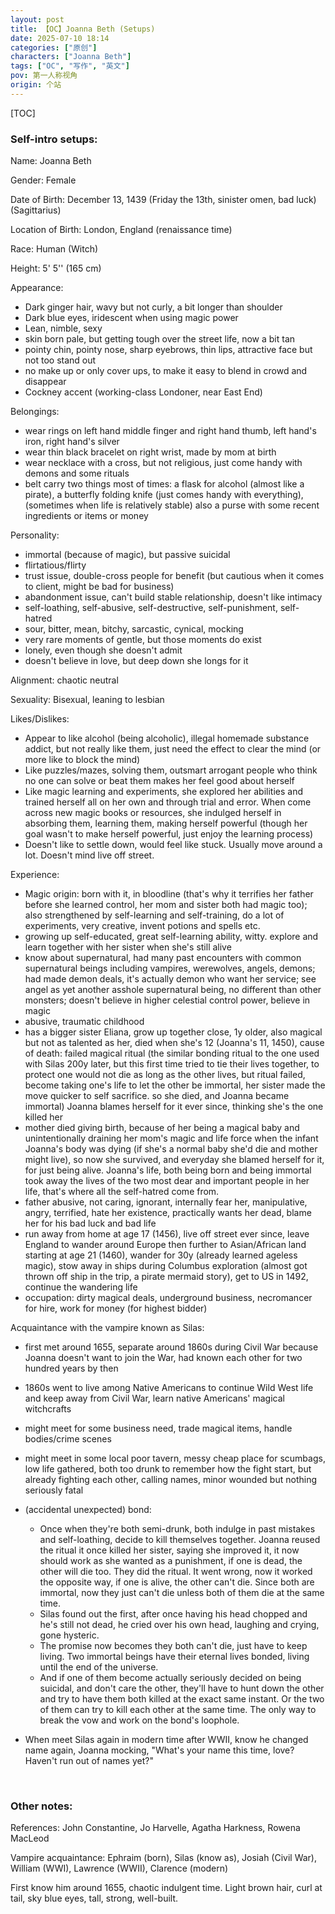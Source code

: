 ```yaml
---
layout: post
title: 【OC】Joanna Beth (Setups)
date: 2025-07-10 18:14
categories: ["原创"]
characters: ["Joanna Beth"]
tags: ["OC", "写作", "英文"]
pov: 第一人称视角
origin: 个站
---
```



[TOC]

### Self-intro setups:

Name: Joanna Beth

Gender: Female

Date of Birth: December 13, 1439 (Friday the 13th, sinister omen, bad luck) (Sagittarius)

Location of Birth: London, England (renaissance time)

Race: Human (Witch)

Height: 5' 5'' (165 cm)

Appearance:

- Dark ginger hair, wavy but not curly, a bit longer than shoulder
- Dark blue eyes, iridescent when using magic power
- Lean, nimble, sexy
- skin born pale, but getting tough over the street life, now a bit tan
- pointy chin, pointy nose, sharp eyebrows, thin lips, attractive face but not too stand out
- no make up or only cover ups, to make it easy to blend in crowd and disappear
- Cockney accent (working-class Londoner, near East End)

Belongings:

- wear rings on left hand middle finger and right hand thumb, left hand's iron, right hand's silver
- wear thin black bracelet on right wrist, made by mom at birth
- wear necklace with a cross, but not religious, just come handy with demons and some rituals
- belt carry two things most of times: a flask for alcohol (almost like a pirate), a butterfly folding knife (just comes handy with everything), (sometimes when life is relatively stable) also a purse with some recent ingredients or items or money

Personality:

- immortal (because of magic), but passive suicidal
- flirtatious/flirty
- trust issue, double-cross people for benefit (but cautious when it comes to client, might be bad for business)
- abandonment issue, can't build stable relationship, doesn't like intimacy
- self-loathing, self-abusive, self-destructive, self-punishment, self-hatred
- sour, bitter, mean, bitchy, sarcastic, cynical, mocking
- very rare moments of gentle, but those moments do exist
- lonely, even though she doesn't admit
- doesn't believe in love, but deep down she longs for it

Alignment: chaotic neutral

Sexuality: Bisexual, leaning to lesbian

Likes/Dislikes:

- Appear to like alcohol (being alcoholic), illegal homemade substance addict, but not really like them, just need the effect to clear the mind (or more like to block the mind)
- Like puzzles/mazes, solving them, outsmart arrogant people who think no one can solve or beat them makes her feel good about herself
- Like magic learning and experiments, she explored her abilities and trained herself all on her own and through trial and error. When come across new magic books or resources, she indulged herself in absorbing them, learning them, making herself powerful (though her goal wasn't to make herself powerful, just enjoy the learning process)
- Doesn't like to settle down, would feel like stuck. Usually move around a lot. Doesn't mind live off street.

Experience:

- Magic origin: born with it, in bloodline (that's why it terrifies her father before she learned control, her mom and sister both had magic too); also strengthened by self-learning and self-training, do a lot of experiments, very creative, invent potions and spells etc.
- growing up self-educated, great self-learning ability, witty. explore and learn together with her sister when she's still alive
- know about supernatural, had many past encounters with common supernatural beings including vampires, werewolves, angels, demons; had made demon deals, it's actually demon who want her service; see angel as yet another asshole supernatural being, no different than other monsters; doesn't believe in higher celestial control power, believe in magic
- abusive, traumatic childhood
- has a bigger sister Eliana, grow up together close, 1y older, also magical but not as talented as her, died when she's 12 (Joanna's 11, 1450), cause of death: failed magical ritual (the similar bonding ritual to the one used with Silas 200y later, but this first time tried to tie their lives together, to protect one would not die as long as the other lives, but ritual failed, become taking one's life to let the other be immortal, her sister made the move quicker to self sacrifice. so she died, and Joanna became immortal) Joanna blames herself for it ever since, thinking she's the one killed her
- mother died giving birth, because of her being a magical baby and unintentionally draining her mom's magic and life force when the infant Joanna's body was dying (if she's a normal baby she'd die and mother might live), so now she survived, and everyday she blamed herself for it, for just being alive. Joanna's life, both being born and being immortal took away the lives of the two most dear and important people in her life, that's where all the self-hatred come from.
- father abusive, not caring, ignorant, internally fear her, manipulative, angry, terrified, hate her existence, practically wants her dead, blame her for his bad luck and bad life
- run away from home at age 17 (1456), live off street ever since, leave England to wander around Europe then further to Asian/African land starting at age 21 (1460), wander for 30y (already learned ageless magic), stow away in ships during Columbus exploration (almost got thrown off ship in the trip, a pirate mermaid story), get to US in 1492, continue the wandering life
- occupation: dirty magical deals, underground business, necromancer for hire, work for money (for highest bidder)

Acquaintance with the vampire known as Silas:

- first met around 1655, separate around 1860s during Civil War because Joanna doesn't want to join the War, had known each other for two hundred years by then
- 1860s went to live among Native Americans to continue Wild West life and keep away from Civil War, learn native Americans' magical witchcrafts
- might meet for some business need, trade magical items, handle bodies/crime scenes
- might meet in some local poor tavern, messy cheap place for scumbags, low life gathered, both too drunk to remember how the fight start, but already fighting each other, calling names, minor wounded but nothing seriously fatal
- (accidental unexpected) bond:
  - Once when they're both semi-drunk, both indulge in past mistakes and self-loathing, decide to kill themselves together. Joanna reused the ritual it once killed her sister, saying she improved it, it now should work as she wanted as a punishment, if one is dead, the other will die too. They did the ritual. It went wrong, now it worked the opposite way, if one is alive, the other can't die. Since both are immortal, now they just can't die unless both of them die at the same time.
  - Silas found out the first, after once having his head chopped and he's still not dead, he cried over his own head, laughing and crying, gone hysteric.
  - The promise now becomes they both can't die, just have to keep living. Two immortal beings have their eternal lives bonded, living until the end of the universe.
  - And if one of them become actually seriously decided on being suicidal, and don't care the other, they'll have to hunt down the other and try to have them both killed at the exact same instant. Or the two of them can try to kill each other at the same time. The only way to break the vow and work on the bond's loophole.

- When meet Silas again in modern time after WWII, know he changed name again, Joanna mocking, "What's your name this time, love? Haven't run out of names yet?"

<br>

### Other notes:

References: John Constantine, Jo Harvelle, Agatha Harkness, Rowena MacLeod

Vampire acquaintance: Ephraim (born), Silas (know as), Josiah (Civil War), William (WWI), Lawrence (WWII), Clarence (modern)

First know him around 1655, chaotic indulgent time. Light brown hair, curl at tail, sky blue eyes, tall, strong, well-built.
